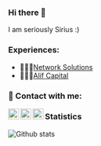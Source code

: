 ### Hi there 👋
I am seriously Sirius :)
### Experiences:
- 👨🏻‍💻[Network Solutions](http://nets.tj)
- 👨🏻‍💻[Alif Capital](https://www.alif.holdings)

### 📱 Contact with me:

[<img align="left" alt="@sc0der | Telegram" width="22px" src="https://img.icons8.com/color/2x/telegram-app--v3.png 2x" />](https://t.me/sc0der/)
[<img align="left" alt="@sc0der | Telegram" width="22px" src="https://img.icons8.com/color/2x/linkedin-circled--v2.png 2x" />](https://www.linkedin.com/in/sirius-sufiew-553298160/)
[<img align="left" alt="@sc0der | Telegram" width="22px" src="https://img.icons8.com/color/2x/twitter-circled--v5.png 2x" />](https://twitter.com/_sc0der/)

### Statistics

![Github stats](https://github-readme-stats.vercel.app/api?username=sc0der&count_private=true&title_color=007AFF&bg_color=25262B&icon_color=007AFF&show_icons=true&text_color=FFFFFF&include_all_commits=true)

